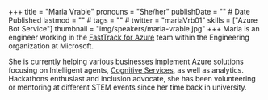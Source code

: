 +++
title = "Maria Vrabie"
pronouns = "She/her"
publishDate = "" # Date Published
lastmod = "" #
tags = "" #
twitter = "mariaVrb01"
skills = ["Azure Bot Service"]
thumbnail = "img/speakers/maria-vrabie.jpg"
+++
Maria is an engineer working in the [FastTrack for Azure](https://azure.microsoft.com/en-gb/programs/azure-fasttrack/) team within the Engineering organization at Microsoft. 

She is currently helping various businesses implement Azure solutions focusing on Intelligent agents, [Cognitive Services](https://docs.microsoft.com/en-gb/azure/cognitive-services/), as well as analytics. Hackathons enthusiast and inclusion advocate, she has been volunteering or mentoring at different STEM events since her time back in university.